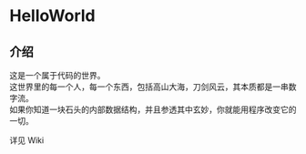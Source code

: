 # HelloWorld

介绍
---
这是一个属于代码的世界。<br>
这世界里的每一个人，每一个东西，包括高山大海，刀剑风云，其本质都是一串数字流。<br>
如果你知道一块石头的内部数据结构，并且参透其中玄妙，你就能用程序改变它的一切。<br>

详见 Wiki
